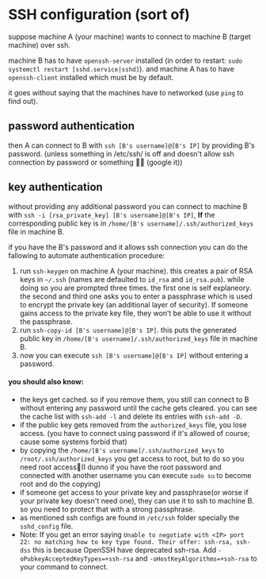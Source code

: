 # SSH configuration (sort of)

suppose machine A (your machine) wants to connect to machine B (target machine) over ssh.

machine B has to have `openssh-server` installed (in order to restart: `sudo systemctl restart [sshd.service|sshd]`). and machine A has to have `openssh-client` installed which must be by default.

it goes without saying that the machines have to networked (use `ping` to find out).

## password authentication

then A can connect to B with `ssh [B's username]@[B's IP]` by providing B's password. (unless something in /etc/ssh/ is off and doesn't allow ssh connection by password or something 🤷‍♂️ (google it))

## key authentication

without providing any additional password you can connect to machine B with `ssh -i [rsa_private_key] [B's username]@[B's IP]`, **If** the corresponding public key is in `/home/[B's username]/.ssh/authorized_keys` file in machine B.

if you have the B's password and it allows ssh connection you can do the fallowing to automate authentication procedure:

1. run `ssh-keygen` on machine A (your machine). this creates a pair of RSA keys in `~/.ssh` (names are defaulted to `id_rsa` and `id_rsa.pub`). while doing so you are prompted three times. the first one is self explaneory. the second and third one asks you to enter a passphrase which is used to encrypt the private key (an additional layer of security). If someone gains access to the private key file, they won’t be able to use it without the passphrase.
2. run `ssh-copy-id [B's username]@[B's IP]`. this puts the generated public key in `/home/[B's username]/.ssh/authorized_keys` file in machine B.
3. now you can execute `ssh [B's username]@[B's IP]` without entering a password.

#### you should also know:

* the keys get cached. so if you remove them, you still can connect to B without entering any password until the cache gets cleared. you can see the cache list with `ssh-add -l` and delete its entries with `ssh-add -D`.
* if the public key gets removed from the `authorized_keys` file, you lose access. (you have to connect using password if it's allowed of course; cause some systems forbid that)
* by copying the `/home/[B's username]/.ssh/authorized_keys`  to `/root/.ssh/authorized_keys` you get access to root, but to do so you need root access🤣(I dunno if you have the root password and connected with another username you can execute `sudo su` to become root and do the copying)
* if someone get access to your private key and passphrase(or worse if your private key doesn't need one), they can use it to ssh to machine B. so you need to protect that with a strong passphrase.
* as mentioned ssh configs are found in `/etc/ssh` folder specially the `sshd_config` file.
* Note: If you get an error saying `Unable to negotiate with <IP> port 22: no matching how to key type found. Their offer: ssh-rsa, ssh-dss` this is because OpenSSH have deprecated ssh-rsa. Add `-oPubkeyAcceptedKeyTypes=+ssh-rsa` and `-oHostKeyAlgorithms=+ssh-rsa` to your command to connect.
